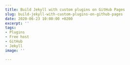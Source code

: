 ```yaml
---
title: Build Jekyll with custom plugins on GitHub Pages
slug: build-jekyll-with-custom-plugins-on-github-pages
date: 2020-06-23 10:00:00 +0200
excerpt: ''
tags:
- Plugins
- Free host
- GitHub
- Jekyll
image: ''

---
```


